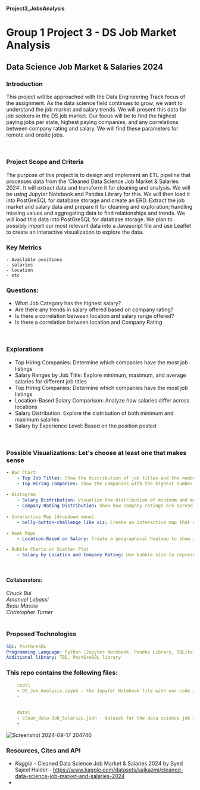 #### Project3_JobsAnalysis
# Group 1 Project 3 - DS Job Market Analysis

## Data Science Job Market & Salaries 2024

### Introduction
This project will be approached with the Data Engineering Track focus of the assignment. As the data science field continues to grow, we want to understand the job market and salary trends. We will present this data for job seekers in the DS job market. Our focus will be to find the highest paying jobs per state, highest paying companies, and any correlations between company rating and salary. We will find these parameters for remote and onsite jobs. 

<br>

### Project Scope and Criteria
The purpose of this project is to design and implement an ETL pipeline that processes data from the ‘Cleaned Data Science Job Market & Salaries 2024‘. It will extract data and transform it for cleaning and analysis. We will be using Jupyter Notebook and Pandas Library for this. We will then load it into PostGreSQL for database storage and create an ERD. 
Extract the job market and salary data and prepare it for cleaning and exploration; handling missing values and aggregating data to find relationships and trends. We will load this data into PostGreSQL for database storage. We plan to possibly import our most relevant data into a Javascript file and use Leaflet to create an interactive visualization to explore the data.

### Key Metrics
    - Available positions
    - salaries
    - location
    - etc

### Questions:
- What Job Category has the highest salary?
- Are there any trends in salary offered based on company rating?
- Is there a correlation between location and salary range offered?
- Is there a correlation between location and Company Rating

<br>

### Explorations
- Top Hiring Companies: Determine which companies have the most job listings
- Salary Ranges by Job Title: Explore minimum, maximum, and average salaries for different job titles
- Top Hiring Companies: Determine which companies have the most job listings
- Location-Based Salary Comparison: Analyze how salaries differ across locations
- Salary Distribution: Explore the distribution of both minimum and maximum salaries
- Salary by Experience Level: Based on the position posted
<br>


### Possible Visualizations: Let's choose at least one that makes sense
```yaml
- Bar Chart
    - Top Job Titles: Show the distribution of job titles and the number of postings for each.
    - Top Hiring Companies: Show the companies with the highest number of job listings
  
- Histogram
    - Salary Distribution: Visualize the distribution of minimum and maximum salaries
    - Company Rating Distribution: Show how company ratings are spread out across the dataset    
      
- Interactive Map [dropdown menu]
    - belly-button-challenge like viz: Create an interactive map that allows users to explore data science job postings and salary ranges by location

- Heat Maps
    - Location-Based on Salary: Create a geographical heatmap to show average salaries in different regions

- Bubble Charts or Scatter Plot
    - Salary by Location and Company Rating: Use bubble size to represent the number of postings, with axes for location and average salary, and bubble color to represent company rating
```
<br>

#### Collaborators:
*Chuck Bui*<br>
*Amanuel Lebassi*<br>
*Beau Massie*<br>
*Christopher Turner*<br><br>


### Proposed Technologies
```yaml
SQL: PostGreSQL
Programming Language: Python (Jupyter Notebook, Pandas Library, SQLite)
Additional library: TBD, PostGreSQL library
```

### This repo contains the following files:
```yaml
    root\
    - DS_Job_Analysis.ipynb - the Jupyter Notebook file with our code and exploration etc etc
    - 

    
    data\
    - clean_data-Job_Salaries.json - dataset for the data science job market
    - 
```
![Screenshot 2024-09-17 204740](https://github.com/user-attachments/assets/6f6d9d56-ec32-481c-a137-e811fe11e67d)

### Resources, Cites and API
- *Kaggle* - Cleaned Data Science Job Market & Salaries 2024 by Syed Sajeel Haider - https://www.kaggle.com/datasets/sajkazmi/cleaned-data-science-job-market-and-salaries-2024
- 

